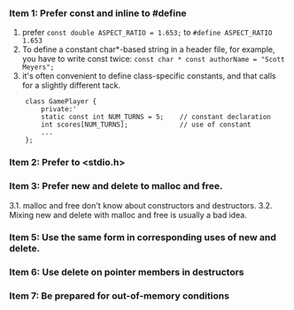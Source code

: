 ### Item 1:  Prefer const and inline to #define
1. prefer 
`const double ASPECT_RATIO = 1.653;`
to
`#define ASPECT_RATIO 1.653`
2. To define a constant char*-based string in a header file, for example, you have to write const twice: 
`const char * const authorName = "Scott Meyers";`
3. it's often convenient to define class-specific constants, and that calls for a slightly different tack.
```
    class GamePlayer {
        private:'
        static const int NUM_TURNS = 5;    // constant declaration
        int scores[NUM_TURNS];             // use of constant
        ...
    };
```
### Item 2:  Prefer <iostream> to <stdio.h>
### Item 3:  Prefer new and delete to malloc and free.
3.1. malloc and free don't know about constructors and destructors.
3.2. Mixing new and delete with malloc and free is usually a bad idea.
### Item 5:  Use the same form in corresponding uses of new and delete.
### Item 6:  Use delete on pointer members in destructors
### Item 7:  Be prepared for out-of-memory conditions